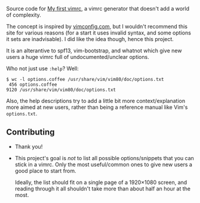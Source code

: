 Source code for [My first vimrc](https://arp242.net/my-first-vimrc), a vimrc
generator that doesn't add a world of complexity.

The concept is inspired by [vimconfig.com](http://vimconfig.com), but I wouldn't
recommend this site for various reasons (for a start it uses invalid syntax, and
some options it sets are inadvisable). I did like the idea though, hence this
project.

It is an alterantive to spf13, vim-bootstrap, and whatnot which give new users a
huge vimrc full of undocumented/unclear options.

Who not just use `:help`? Well:

	$ wc -l options.coffee /usr/share/vim/vim80/doc/options.txt
	 456 options.coffee
	9120 /usr/share/vim/vim80/doc/options.txt

Also, the help descriptions try to add a little bit more context/explanation
more aimed at new users, rather than being a reference manual like Vim's
`options.txt`.

Contributing
------------

- Thank you!

- This project's goal is *not* to list all possible options/snippets that you
  can stick in a vimrc. Only the most useful/common ones to give new users a
  good place to start from.

  Ideally, the list should fit on a single page of a 1920×1080 screen, and
  reading through it all shouldn't take more than about half an hour at the
  most.
